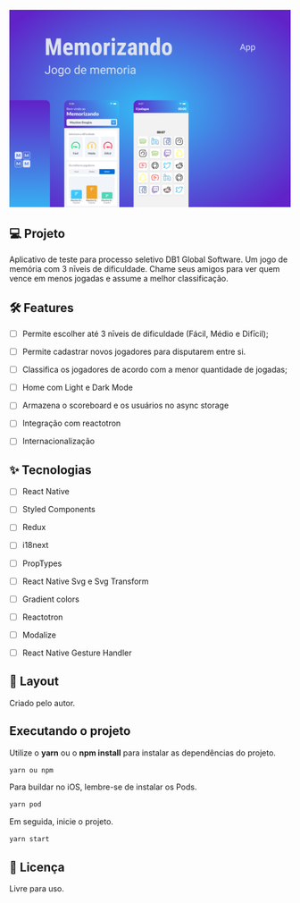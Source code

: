 ![cover](.github/Cover.png?style=flat)


## 💻 Projeto

Aplicativo de teste para processo seletivo DB1 Global Software. Um jogo de memória com 3 nīveis de dificuldade. Chame seus amigos para ver quem vence em menos jogadas e assume a melhor classificação.

## :hammer_and_wrench: Features


-   [ ] Permite escolher até 3 nīveis de dificuldade (Fácil, Médio e Difīcil);
-   [ ] Permite cadastrar novos jogadores para disputarem entre si.
-   [ ] Classifica os jogadores de acordo com a menor quantidade de jogadas;
-   [ ] Home com Light e Dark Mode
-   [ ] Armazena o scoreboard e os usuários no async storage
-   [ ] Integração com reactotron
-   [ ] Internacionalização


## ✨ Tecnologias

-   [ ] React Native
-   [ ] Styled Components
-   [ ] Redux
-   [ ] i18next
-   [ ] PropTypes
-   [ ] React Native Svg e Svg Transform
-   [ ] Gradient colors
-   [ ] Reactotron
-   [ ] Modalize
-   [ ] React Native Gesture Handler



## 🔖 Layout

Criado pelo autor.

## Executando o projeto

Utilize o **yarn** ou o **npm install** para instalar as dependências do projeto.

 ```cl
 yarn ou npm
```

Para buildar no iOS, lembre-se de instalar os Pods.

 ```cl
 yarn pod
```

Em seguida, inicie o projeto.

```cl
yarn start
```


## 📄 Licença

Livre para uso.

<br />

